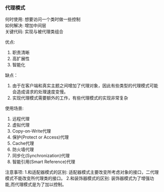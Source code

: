 ### 代理模式
何时使用: 想要访问一个类时做一些控制  
如何解决: 增加中间层  
关键代码: 实现与被代理类组合  

优点:
1. 职责清晰  
2. 高扩展性
3. 智能化

缺点：
1. 由于在客户端和真实主题之间增加了代理对象，因此有些类型的代理模式可能会造成请求的处理速度变慢。
2. 实现代理模式需要额外的工作，有些代理模式的实现非常复杂

使用场景:
1. 远程代理
2. 虚拟代理
3. Copy-on-Write代理
4. 保护(Protect or Access)代理
5. Cache代理
6. 防火墙代理
7. 同步化(Synchronization)代理
8. 智能引用(Smart Reference)代理

注意事项:
1.和适配器模式的区别: 适配器模式主要改变所考虑对象的接口，二代理模式不能改变所代理类的接口。
2.和装饰器模式的区别: 装饰器模式为了增强功能,而代理模式是为了加以控制。